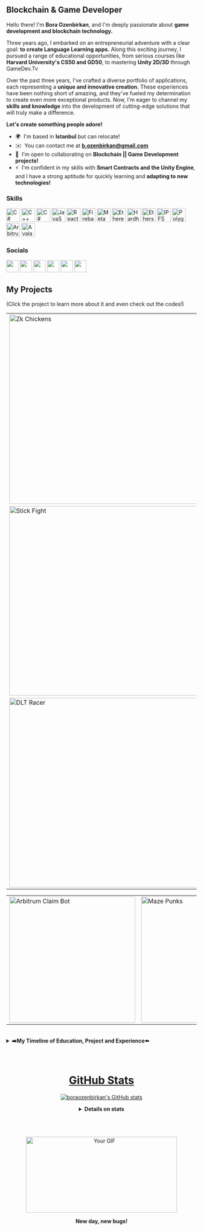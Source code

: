 Blockchain & Game Developer
---------------------------

Hello there! I'm **Bora Ozenbirkan**, and I'm deeply passionate about **game development and blockchain technology.**

Three years ago, I embarked on an entrepreneurial adventure with a clear goal: **to create Language Learning apps.** Along this exciting journey, I pursued a range of educational opportunities, from serious courses like **Harvard University's CS50 and GD50**, to mastering **Unity 2D/3D** through GameDev.Tv

Over the past three years, I've crafted a diverse portfolio of applications, each representing a **unique and innovative creation.** These experiences have been nothing short of amazing, and they've fueled my determination to create even more exceptional products. Now, I'm eager to channel my **skills and knowledge** into the development of cutting-edge solutions that will truly make a difference.

**Let's create something people adore!**

* 🌍  I'm based in **Istanbul** but can relocate!
* ✉️  You can contact me at **[b.ozenbirkan@gmail.com](mailto:b.ozenbirkan@gmail.com)**
* 🤝  I'm open to collaborating on **Blockchain || Game Development projects!**
* ⚡  I'm confident in my skills with **Smart Contracts and the Unity Engine**, and I have a strong aptitude for quickly learning and **adapting to new technologies!**

### Skills


<p align="left">
<a href="https://docs.microsoft.com/en-us/dotnet/csharp/" target="_blank" rel="noreferrer"><img src="https://raw.githubusercontent.com/danielcranney/readme-generator/main/public/icons/skills/csharp-colored.svg" width="36" height="36" alt="C#" /></a>
<a href="https://docs.microsoft.com/en-us/cpp/?view=msvc-170" target="_blank" rel="noreferrer"><img src="https://raw.githubusercontent.com/danielcranney/readme-generator/main/public/icons/skills/cplusplus-colored.svg" width="36" height="36" alt="C++" /></a>
<a href="https://unity.com/" target="_blank" rel="noreferrer"><img src="/boraozenbirkan/Files/Unity_Logo.png" width="36" height="36" alt="C#" /></a>
<a href="https://developer.mozilla.org/en-US/docs/Web/JavaScript" target="_blank" rel="noreferrer"><img src="https://raw.githubusercontent.com/danielcranney/readme-generator/main/public/icons/skills/javascript-colored.svg" width="36" height="36" alt="JavaScript" /></a>
<a href="https://reactjs.org/" target="_blank" rel="noreferrer"><img src="https://raw.githubusercontent.com/danielcranney/readme-generator/main/public/icons/skills/react-colored.svg" width="36" height="36" alt="React" /></a>
<a href="https://firebase.google.com/" target="_blank" rel="noreferrer"><img src="https://raw.githubusercontent.com/danielcranney/readme-generator/main/public/icons/skills/firebase-colored.svg" width="36" height="36" alt="Firebase" /></a>
<a href="https://metamask.io/" target="_blank" rel="noreferrer"><img src="https://raw.githubusercontent.com/danielcranney/readme-generator/main/public/icons/skills/metamask-colored.svg" width="36" height="36" alt="MetaMask" /></a>
<a href="https://ethereum.org/en/" target="_blank" rel="noreferrer"><img src="https://raw.githubusercontent.com/danielcranney/readme-generator/main/public/icons/skills/ethereum-colored.svg" width="36" height="36" alt="Ethereum" /></a>
<a href="https://hardhat.org/" target="_blank" rel="noreferrer"><img src="https://raw.githubusercontent.com/danielcranney/readme-generator/main/public/icons/skills/hardhat-colored.svg" width="36" height="36" alt="Hardhat" /></a>
<a href="https://ethers.io" target="_blank" rel="noreferrer"><img src="https://raw.githubusercontent.com/danielcranney/readme-generator/main/public/icons/skills/ethers-colored.svg" width="36" height="36" alt="Ethers" /></a>
<a href="https://ipfs.io/" target="_blank" rel="noreferrer"><img src="https://raw.githubusercontent.com/danielcranney/readme-generator/main/public/icons/skills/ipfs-colored.svg" width="36" height="36" alt="IPFS" /></a>
<a href="https://polygon.technology/" target="_blank" rel="noreferrer"><img src="https://raw.githubusercontent.com/danielcranney/readme-generator/main/public/icons/skills/polygon-colored.svg" width="36" height="36" alt="Polygon" /></a>
<a href="https://portal.arbitrum.one/" target="_blank" rel="noreferrer"><img src="https://raw.githubusercontent.com/danielcranney/readme-generator/main/public/icons/skills/arbitrum-colored.svg" width="36" height="36" alt="Arbitrum" /></a>
<a href="https://www.avax.network/" target="_blank" rel="noreferrer"><img src="https://raw.githubusercontent.com/danielcranney/readme-generator/main/public/icons/skills/avalanche-colored.svg" width="36" height="36" alt="Avalanche" /></a>
</p>


### Socials

<p align="left"> <a href="https://discord.com/users/bora.beyi" target="_blank" rel="noreferrer"><img src="https://raw.githubusercontent.com/danielcranney/readme-generator/main/public/icons/socials/discord.svg" width="32" height="32" /></a> <a href="https://www.github.com/boraozenbirkan" target="_blank" rel="noreferrer"><img src="https://raw.githubusercontent.com/danielcranney/readme-generator/main/public/icons/socials/github.svg" width="32" height="32" /></a> <a href="https://www.linkedin.com/in/b-ozenbirkan/" target="_blank" rel="noreferrer"><img src="https://raw.githubusercontent.com/danielcranney/readme-generator/main/public/icons/socials/linkedin.svg" width="32" height="32" /></a> <a href="http://www.medium.com/@b.ozenbirkan" target="_blank" rel="noreferrer"><img src="https://raw.githubusercontent.com/danielcranney/readme-generator/main/public/icons/socials/medium.svg" width="32" height="32" /></a> <a href="https://www.stackoverflow.com/users/13290589/bora-Özenbirkan" target="_blank" rel="noreferrer"><img src="https://raw.githubusercontent.com/danielcranney/readme-generator/main/public/icons/socials/stackoverflow.svg" width="32" height="32" /></a> <a href="https://www.twitter.com/bora_ozenbirkan" target="_blank" rel="noreferrer"><img src="https://raw.githubusercontent.com/danielcranney/readme-generator/main/public/icons/socials/twitter.svg" width="32" height="32" /></a></p>

## My Projects
(Click the project to learn more about it and even check out the codes!)
<table>
    <tr>
        <td><a href="https://github.com/Casual-Zk"><img src="/boraozenbirkan/Files/Card_ZkChickens.png" alt="Zk Chickens" width = "500"></td>
        <td><a href="https://github.com/boraozenbirkan/Metalife-Docs/tree/main"><img src="/boraozenbirkan/Files/Card_Metalife.png" alt="Metalife" width = "500"></td>
    </tr>
    <tr>
        <td><a href="https://github.com/FukcingOrganization"><img src="/boraozenbirkan/Files/Card_StickFight.png" alt="Stick Fight" width = "500"></td>
        <td><a href="https://github.com/Language-Update"><img src="/boraozenbirkan/Files/Card_JapaneseWarrior.png" alt="Japanese Warrior" width = "500"></td>
    </tr>
<tr>
        <td><a href="https://github.com/boraozenbirkan/DLT-Racer-Archive/tree/main"><img src="/boraozenbirkan/Files/Card_DLTR.png" alt="DLT Racer" width = "500"></td>
        <td><a href="https://github.com/boraozenbirkan/GD50-Assignment-Repo/tree/version_1/Best%20Time%20to%20Meet"><img src="/boraozenbirkan/Files/Card_BTTM.png" alt="Best Time To Meet" width = "500"></td>
    </tr>
</table>
<table>
    <tr>
        <td><a href="https://github.com/boraozenbirkan/ARB-RESCUE/tree/main"><img src="/boraozenbirkan/Files/Card_ArbBot.png" alt="Arbitrum Claim Bot" width = "333"></td>
        <td><a href="https://github.com/boraozenbirkan/MazePunks"><img src="/boraozenbirkan/Files/Card_MazePunks.png" alt="Maze Punks" width = "333"></td>
        <td><a href="https://www.youtube.com/watch?v=3Zn7ICF9yNQ"><img src="/boraozenbirkan/Files/Card_RestaurantApp.png" alt="Restaurant Customer App" width = "333"></td>
    </tr>
</table>

<br>
<details>
        <summary><strong>➡️My Timeline of Education, Project and Experience⬅️</strong></summary>
        (Click to timeline to see in detail)
        <br><br> <strong>2009-2018</strong>
        <a href="https://docs.google.com/spreadsheets/d/14SXB2KoGV29EEfNPQR-RZlBoyLWdpHzfzZgtFk-kD7U/edit?usp=sharing"><img src="/boraozenbirkan/Files/Bora_Timeline_2009-2018.png" alt="Bora Timeline" width = "1000"></td>
        <br> <strong>2018-2022</strong>
        <a href="https://docs.google.com/spreadsheets/d/14SXB2KoGV29EEfNPQR-RZlBoyLWdpHzfzZgtFk-kD7U/edit?usp=sharing"><img src="/boraozenbirkan/Files/Bora_Timeline_2018-2022.png" alt="Bora Timeline" width = "1000"></td>
        <br> <strong>2022-2023</strong>
        <a href="https://docs.google.com/spreadsheets/d/14SXB2KoGV29EEfNPQR-RZlBoyLWdpHzfzZgtFk-kD7U/edit?usp=sharing"><img src="/boraozenbirkan/Files/Bora_Timeline_2022-2023.png" alt="Bora Timeline" width = "1000"></td>
</details>
<br>
<br>
<h1 align = "center"> GitHub Stats </h1>
<p  align="center">
	<a href="http://www.github.com/boraozenbirkan"><img src="https://github-readme-stats.vercel.app/api?username=boraozenbirkan&show_icons=true&hide=stars,prs,issues,&count_private=true&title_color=0891b2&text_color=ffffff&icon_color=0891b2&bg_color=1c1917&hide_border=true&show_icons=true" alt="boraozenbirkan's GitHub stats" /></a>
</p>
<div style="text-align: center;">
<details>
        <summary><strong>Details on stats</strong></summary>
        <p  align="center">
<a href="http://www.github.com/boraozenbirkan"><img src="https://github-readme-streak-stats.herokuapp.com/?user=boraozenbirkan&stroke=ffffff&background=1c1917&ring=0891b2&fire=0891b2&currStreakNum=ffffff&currStreakLabel=0891b2&sideNums=ffffff&sideLabels=ffffff&dates=ffffff&hide_border=true" /></a>
        </p>
        <p  align="center">
                <a href="https://github.com/boraozenbirkan" align="left"><img src="https://github-readme-stats.vercel.app/api/top-langs/?username=boraozenbirkan&langs_count=10&title_color=0891b2&text_color=ffffff&icon_color=0891b2&bg_color=1c1917&hide_border=true&locale=en&custom_title=Top%20%Languages" alt="Top Languages" /></a>
        </p>
</details>
</div>
<br>
<br>
<br>
<p  align="center">
	<img src="https://media.tenor.com/f-nICqWLnrQAAAAC/programmer-cycle.gif" alt="Your GIF" width="400" height="200">
</p>
<p  align="center">
	<strong>New day, new bugs!</strong>
</p>
